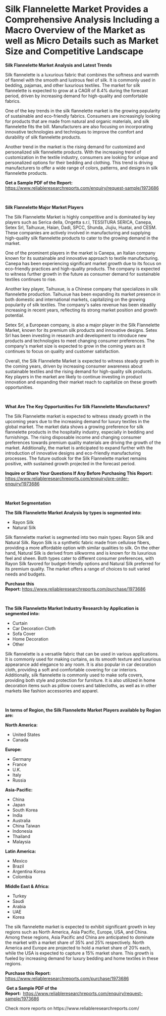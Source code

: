 <p><h1>Silk Flannelette Market Provides a Comprehensive Analysis Including a Macro Overview of the Market as well as Micro Details such as Market Size and Competitive Landscape</h1></p><p><strong>Silk Flannelette Market Analysis and Latest Trends</strong></p>
<p><p>Silk flannelette is a luxurious fabric that combines the softness and warmth of flannel with the smooth and lustrous feel of silk. It is commonly used in bedding, pajamas, and other luxurious textiles. The market for silk flannelette is expected to grow at a CAGR of 8.4% during the forecast period, driven by increasing demand for high-quality and comfortable fabrics.</p><p>One of the key trends in the silk flannelette market is the growing popularity of sustainable and eco-friendly fabrics. Consumers are increasingly looking for products that are made from natural and organic materials, and silk flannelette fits the bill. Manufacturers are also focusing on incorporating innovative technologies and techniques to improve the comfort and durability of silk flannelette products.</p><p>Another trend in the market is the rising demand for customized and personalized silk flannelette products. With the increasing trend of customization in the textile industry, consumers are looking for unique and personalized options for their bedding and clothing. This trend is driving manufacturers to offer a wide range of colors, patterns, and designs in silk flannelette products.</p></p>
<p><strong>Get a Sample PDF of the Report:&nbsp;</strong> <a href="https://www.reliableresearchreports.com/enquiry/request-sample/1973686">https://www.reliableresearchreports.com/enquiry/request-sample/1973686</a></p>
<p>&nbsp;</p>
<p><strong>Silk Flannelette Major Market Players</strong></p>
<p><p>The Silk Flannelette Market is highly competitive and is dominated by key players such as Serica della, Ongetta s.r.l, TESSITURA SERICA, Canepa, Setex Srl, Taihuxue, Haian, Dadi, SPCC, Shunda, Jiujiu, Huatai, and CESM. These companies are actively involved in manufacturing and supplying high-quality silk flannelette products to cater to the growing demand in the market.</p><p>One of the prominent players in the market is Canepa, an Italian company known for its sustainable and innovative approach to textile manufacturing. Canepa has been experiencing significant market growth due to its focus on eco-friendly practices and high-quality products. The company is expected to witness further growth in the future as consumer demand for sustainable textiles continues to rise.</p><p>Another key player, Taihuxue, is a Chinese company that specializes in silk flannelette production. Taihuxue has been expanding its market presence in both domestic and international markets, capitalizing on the growing popularity of silk textiles. The company's sales revenue has been steadily increasing in recent years, reflecting its strong market position and growth potential.</p><p>Setex Srl, a European company, is also a major player in the Silk Flannelette Market, known for its premium silk products and innovative designs. Setex Srl has been investing in research and development to introduce new products and technologies to meet changing consumer preferences. The company's market size is expected to grow in the coming years as it continues to focus on quality and customer satisfaction.</p><p>Overall, the Silk Flannelette Market is expected to witness steady growth in the coming years, driven by increasing consumer awareness about sustainable textiles and the rising demand for high-quality silk products. Key players in the market are likely to continue investing in product innovation and expanding their market reach to capitalize on these growth opportunities.</p></p>
<p>&nbsp;</p>
<p><strong>What Are The Key Opportunities For Silk Flannelette Manufacturers?</strong></p>
<p><p>The Silk Flannelette market is expected to witness steady growth in the upcoming years due to the increasing demand for luxury textiles in the global market. The market data shows a growing preference for silk flannelette products in the hospitality industry, especially in bedding and furnishings. The rising disposable income and changing consumer preferences towards premium quality materials are driving the growth of the market. Additionally, the market is anticipated to expand further with the introduction of innovative designs and eco-friendly manufacturing processes. The future outlook for the Silk Flannelette market remains positive, with sustained growth projected in the forecast period.</p></p>
<p><strong>Inquire or Share Your Questions If Any Before Purchasing This Report:</strong> <a href="https://www.reliableresearchreports.com/enquiry/pre-order-enquiry/1973686">https://www.reliableresearchreports.com/enquiry/pre-order-enquiry/1973686</a></p>
<p>&nbsp;</p>
<p><strong>Market Segmentation</strong></p>
<p><strong>The Silk Flannelette Market Analysis by types is segmented into:</strong></p>
<p><ul><li>Rayon Silk</li><li>Natural Silk</li></ul></p>
<p><p>Silk flannelette market is segmented into two main types: Rayon Silk and Natural Silk. Rayon Silk is a synthetic fabric made from cellulose fibers, providing a more affordable option with similar qualities to silk. On the other hand, Natural Silk is derived from silkworms and is known for its luxurious feel and sheen. Both types cater to different consumer preferences, with Rayon Silk favored for budget-friendly options and Natural Silk preferred for its premium quality. The market offers a range of choices to suit varied needs and budgets.</p></p>
<p><strong>Purchase this Report:&nbsp;</strong><a href="https://www.reliableresearchreports.com/purchase/1973686">https://www.reliableresearchreports.com/purchase/1973686</a></p>
<p>&nbsp;</p>
<p><strong>The Silk Flannelette Market Industry Research by Application is segmented into:</strong></p>
<p><ul><li>Curtain</li><li>Car Decoration Cloth</li><li>Sofa Cover</li><li>Home Decoration</li><li>Other</li></ul></p>
<p><p>Silk flannelette is a versatile fabric that can be used in various applications. It is commonly used for making curtains, as its smooth texture and luxurious appearance add elegance to any room. It is also popular in car decoration cloth, providing a soft and comfortable covering for car interiors. Additionally, silk flannelette is commonly used to make sofa covers, providing both style and protection for furniture. It is also utilized in home decoration items such as pillow covers and tablecloths, as well as in other markets like fashion accessories and apparel.</p></p>
<p>&nbsp;</p>
<p><strong>In terms of Region, the Silk Flannelette Market Players available by Region are:</strong></p>
<p>
    <p> <strong> North America: </strong>
        <ul>
            <li>United States</li>
            <li>Canada</li>
        </ul>
        </p> 
    <p> <strong> Europe: </strong>
        <ul>
            <li>Germany</li>
            <li>France</li>
            <li>U.K.</li>
            <li>Italy</li>
            <li>Russia</li>
        </ul>
        </p> 
    <p> <strong> Asia-Pacific: </strong>
        <ul>
            <li>China</li>
            <li>Japan</li>
            <li>South Korea</li>
            <li>India</li>
            <li>Australia</li>
            <li>China Taiwan</li>
            <li>Indonesia</li>
            <li>Thailand</li>
            <li>Malaysia</li>
        </ul>
        </p> 
    <p> <strong> Latin America: </strong>
        <ul>
            <li>Mexico</li>
            <li>Brazil</li>
            <li>Argentina Korea</li>
            <li>Colombia</li>
        </ul>
        </p> 
    <p> <strong> Middle East & Africa: </strong>
        <ul>
            <li>Turkey</li>
            <li>Saudi</li>
            <li>Arabia</li>
            <li>UAE</li>
            <li>Korea</li>
        </ul>
    </p>
    </p>
<p><p>The silk flannelette market is expected to exhibit significant growth in key regions such as North America, Asia Pacific, Europe, USA, and China. Among these regions, Asia Pacific and China are anticipated to dominate the market with a market share of 35% and 25% respectively. North America and Europe are projected to hold a market share of 20% each, while the USA is expected to capture a 15% market share. This growth is fueled by increasing demand for luxury bedding and home textiles in these regions.</p></p>
<p><strong>Purchase this Report: </strong><a href="https://www.reliableresearchreports.com/purchase/1973686">https://www.reliableresearchreports.com/purchase/1973686</a></p>
<p>&nbsp;<strong>Get a Sample PDF of the Report:&nbsp;&nbsp;</strong><a href="https://www.reliableresearchreports.com/enquiry/request-sample/1973686">https://www.reliableresearchreports.com/enquiry/request-sample/1973686</a></p>
<p><strong></strong></p>
<p>Check more reports on https://www.reliableresearchreports.com/</p>